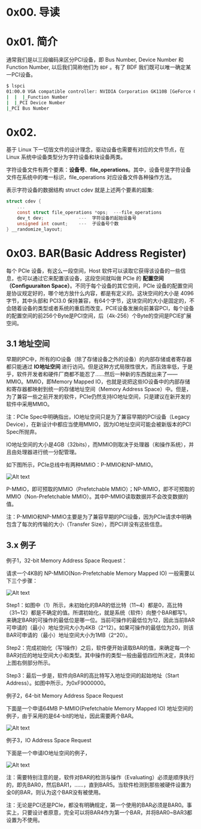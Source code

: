 # 0x00. 导读

# 0x01. 简介

通常我们是以三段编码来区分PCI设备，即 Bus Number, Device Number 和 Function Number, 以后我们简称他们为 `BDF` 。有了 BDF 我们既可以唯一确定某一PCI设备。

```bash
$ lspci
01:00.0 VGA compatible controller: NVIDIA Corporation GK110B [GeForce GTX TITAN Black] (rev a1)
|  |  |_Function Number
|  |_PCI Device Number
|_PCI Bus Number
```

# 0x02. 

基于 Linux 下一切皆文件的设计理念，驱动设备也需要有对应的文件节点，在 Linux 系统中设备类型分为字符设备和块设备两类。

字符设备文件有两个要素：**设备号**、**file_operations**。其中，设备号是字符设备文件在系统中的唯一标识，file_operations 对应设备文件各种操作方法。

表示字符设备的数据结构 struct cdev 就是上述两个要素的超集:
```c
struct cdev {
    ...
    const struct file_operations *ops;  ---file_operations
    dev_t dev;             ---  字符设备的起始设备号
    unsigned int count;    ---  子设备号个数
} __randomize_layout;
```

# 0x03. BAR(Basic Address Register)

每个 PCIe 设备，有这么一段空间，Host 软件可以读取它获得该设备的一些信息，也可以通过它来配置该设备，这段空间就叫做 PCIe 的 **配置空间（Configuuraiton Space）**。不同于每个设备的其它空间，PCIe 设备的配置空间是协议规定好的，哪个地方放什么内容，都是有定义的。这块空间的大小是 4096 字节，其中头部和 PCI3.0 保持兼容，有64个字节，这块空间的大小是固定的，不会随着设备的类型或者系统的重启而改变。PCIE设备发展向前兼容PCI，每个设备的配置空间的前256个Byte是PCI空间，后（4k-256）个Byte的空间是PCIE扩展空间。





## 3.1 地址空间

早期的PC中，所有的IO设备（除了存储设备之外的设备）的内部存储或者寄存器都只能通过 **IO地址空间** 进行访问。但是这种方式局限性很大，而且效率低，于是乎，软件开发者和硬件厂商都不能忍了……然后一种新的东西就出来了——MMIO。MMIO，即Memory Mapped IO，也就是说把这些IO设备中的内部存储和寄存器都映射到统一的存储地址空间（Memory Address Space）中。但是，为了兼容一些之前开发的软件，PCIe仍然支持IO地址空间，只是建议在新开发的软件中采用MMIO。

注：PCIe Spec中明确指出，IO地址空间只是为了兼容早期的PCI设备（Legacy Device），在新设计中都应当使用MMIO，因为IO地址空间可能会被新版本的PCI Spec所抛弃。

IO地址空间的大小是4GB（32bits），而MMIO则取决于处理器（和操作系统），并且由处理器进行统一分配管理。

如下图所示，PCIe总线中有两种MMIO：P-MMIO和NP-MMIO。

![Alt text](../../../pic/linux/device/np_prefetch_mmio.png)

P-MMIO，即可预取的MMIO（Prefetchable MMIO）；NP-MMIO，即不可预取的MMIO（Non-Prefetchable MMIO）。其中P-MMIO读取数据并不会改变数据的值。

注：P-MMIO和NP-MMIO主要是为了兼容早期的PCI设备，因为PCIe请求中明确包含了每次的传输的大小（Transfer Size），而PCI并没有这些信息。

## 3.x 例子

例子1，32-bit Memory Address Space Request：

请求一个4KB的 NP-MMIO(Non-Prefetchable Memory Mapped IO) 一般需要以下三个步骤：

![Alt text](../../../pic/linux/device/NP-MMIO.png)

Step1：如图中（1）所示，未初始化的BAR的低比特（11~4）都是0，高比特（31~12）都是不确定的值。所谓初始化，就是系统（软件）向整个BAR都写1，来确定BAR的可操作的最低位是哪一位。当前可操作的最低位为12，因此当前BAR可申请的（最小）地址空间大小为4KB（2^12）。如果可操作的最低位为20，则该BAR可申请的（最小）地址空间大小为1MB（2^20）。

Step2：完成初始化（写1操作）之后，软件便开始读取BAR的值，来确定每一个BAR对应的地址空间大小和类型。其中操作的类型一般由最低四位所决定，具体如上图右侧部分所示。

Step3：最后一步是，软件向BAR的高比特写入地址空间的起始地址（Start Address）。如图中所示，为0xF9000000。

例子2，64-bit Memory Address Space Request

下面是一个申请64MB P-MMIO(Prefetchable Memory Mapped IO) 地址空间的例子，由于采用的是64-bit的地址，因此需要两个BAR。

![Alt text](../../../pic/linux/device/P-MMIO.png)

例子3，IO Address Space Request

下面是一个申请IO地址空间的例子，

![Alt text](../../../pic/linux/device/IOSPACE.png)

注：需要特别注意的是，软件对BAR的检测与操作（Evaluating）必须是顺序执行的，即先BAR0，然后BAR1，……，直到BAR5。当软件检测到那些被硬件设置为全0的BAR，则认为这个BAR没有被使用。

注：无论是PCI还是PCIe，都没有明确规定，第一个使用的BAR必须是BAR0。事实上，只要设计者原意，完全可以将BAR4作为第一个BAR，并将BAR0~BAR3都设置为不使用。